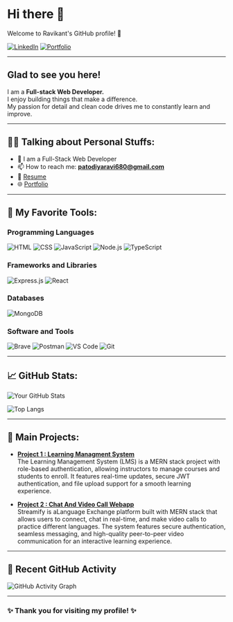 # Hi there 👋

Welcome to Ravikant's GitHub profile! 🚀

[![LinkedIn](https://img.shields.io/badge/LinkedIn-blue?logo=linkedin)](https://www.linkedin.com/in/ravi-khati-6395502a9)
[![Portfolio](https://img.shields.io/badge/Portfolio-Website-purple)](https://ravikant-khati-portfolio.netlify.app/)

---
## Glad to see you here!

I am a **Full-stack Web Developer.**  
I enjoy building things that make a difference.  
My passion for detail and clean code drives me to constantly learn and improve.

---

## 🧑‍💻 Talking about Personal Stuffs:
- 💬 I am a Full-Stack Web Developer
- 📫 How to reach me: **patodiyaravi680@gmail.com**
- 📄 [Resume](YOUR_RESUME_LINK)
- 🌐 [Portfolio](https://ravikant-khati-portfolio.netlify.app/)

---

## 🚀 My Favorite Tools:
### Programming Languages
![HTML](https://img.shields.io/badge/HTML-E34F26?style=for-the-badge&logo=html5&logoColor=white)
![CSS](https://img.shields.io/badge/CSS-1572B6?style=for-the-badge&logo=css3&logoColor=white)
![JavaScript](https://img.shields.io/badge/JavaScript-F7DF1E?style=for-the-badge&logo=javascript&logoColor=black)
![Node.js](https://img.shields.io/badge/Node.js-339933?style=for-the-badge&logo=nodedotjs&logoColor=white)
![TypeScript](https://img.shields.io/badge/TypeScript-007ACC?style=for-the-badge&logo=typescript&logoColor=white)

### Frameworks and Libraries
![Express.js](https://img.shields.io/badge/Express.js-404D59?style=for-the-badge)
![React](https://img.shields.io/badge/React-61DAFB?style=for-the-badge&logo=react&logoColor=black)

### Databases
![MongoDB](https://img.shields.io/badge/MongoDB-4EA94B?style=for-the-badge&logo=mongodb&logoColor=white)

### Software and Tools
![Brave](https://img.shields.io/badge/Brave-FF7139?style=for-the-badge&logo=brave&logoColor=white)
![Postman](https://img.shields.io/badge/Postman-FF6C37?style=for-the-badge&logo=postman&logoColor=white)
![VS Code](https://img.shields.io/badge/Visual%20Studio%20Code-0078d7?style=for-the-badge&logo=visual%20studio%20code&logoColor=white)
![Git](https://img.shields.io/badge/Git-F05032?style=for-the-badge&logo=git&logoColor=white)

---

## 📈 GitHub Stats:
![Your GitHub Stats](https://github-readme-stats.vercel.app/api?username=ravikant-khati&show_icons=true&theme=radical)

![Top Langs](https://github-readme-stats.vercel.app/api/top-langs/?username=ravikant-khati&layout=compact&theme=radical)

---

## 📌 Main Projects:
- [**Project 1 : Learning Managment System**](https://lms-apcj.onrender.com/)  
The Learning Management System (LMS) is a MERN stack project with role-based authentication, allowing instructors to manage courses and students to enroll. It features real-time updates, secure JWT authentication, and file upload support for a smooth learning experience.

- [**Project 2 : Chat And Video Call Webapp**](https://chat-and-stream-app.onrender.com)  
Streamify is aLanguage Exchange platform built with MERN stack that allows users to connect, chat in real-time, and make video calls to practice different languages. The system features secure authentication, seamless messaging, and high-quality peer-to-peer video communication for an interactive learning experience.

---

## 📅 Recent GitHub Activity
![GitHub Activity Graph](https://github-profile-summary-cards.vercel.app/api/cards/profile-details?username=ravikant-khati&theme=dracula)

---

### ✨ Thank you for visiting my profile! ✨


